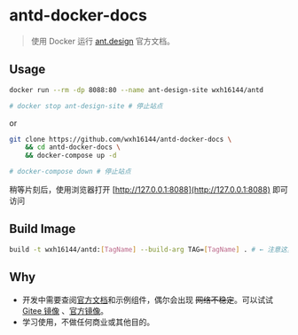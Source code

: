 # antd-docker-docs

> 使用 Docker 运行 [ant.design](https://ant.design/) 官方文档。

## Usage

```bash
docker run --rm -dp 8088:80 --name ant-design-site wxh16144/antd

# docker stop ant-design-site # 停止站点
```

or

```bash
git clone https://github.com/wxh16144/antd-docker-docs \
    && cd antd-docker-docs \
    && docker-compose up -d

# docker-compose down # 停止站点
```

稍等片刻后，使用浏览器打开 [http://127.0.0.1:8088](http://127.0.0.1:8088) 即可访问

## Build Image

```bash
build -t wxh16144/antd:[TagName] --build-arg TAG=[TagName] . # ← 注意这里有个 "."
```

## Why

- 开发中需要查阅[官方文档](https://ant.design/)和示例组件，偶尔会出现 ~~网络不稳定~~。可以试试 [Gitee 镜像](https://ant-design.gitee.io/) 、[官方镜像](https://ant-design.antgroup.com/)。
- 学习使用，不做任何商业或其他目的。
